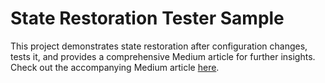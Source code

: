 # State Restoration Tester Sample

This project demonstrates state restoration after configuration changes, tests it, and provides a comprehensive Medium article for further insights. Check out the accompanying Medium article [here](https://medium.com/@mazloumpour.pouya/testing-configuration-changes-with-staterestorationtester-in-compose-e525a19278b6).
